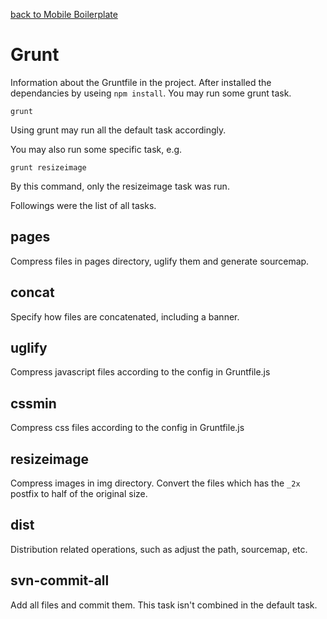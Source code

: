 [back to Mobile Boilerplate](https://github.com/inkless/mobile-boilerplate#documentation) 

# Grunt

Information about the Gruntfile in the project.
After installed the dependancies by useing `npm install`. You may run some grunt task.

    grunt

Using grunt may run all the default task accordingly.

You may also run some specific task, e.g.

	grunt resizeimage

By this command, only the resizeimage task was run.

Followings were the list of all tasks.

## pages

Compress files in pages directory, uglify them and generate sourcemap.

## concat

Specify how files are concatenated, including a banner.

## uglify

Compress javascript files according to the config in Gruntfile.js

## cssmin

Compress css files according to the config in Gruntfile.js

## resizeimage

Compress images in img directory. Convert the files which has the `_2x` postfix to half of the original size.

## dist

Distribution related operations, such as adjust the path, sourcemap, etc.

## svn-commit-all

Add all files and commit them. This task isn't combined in the default task.

